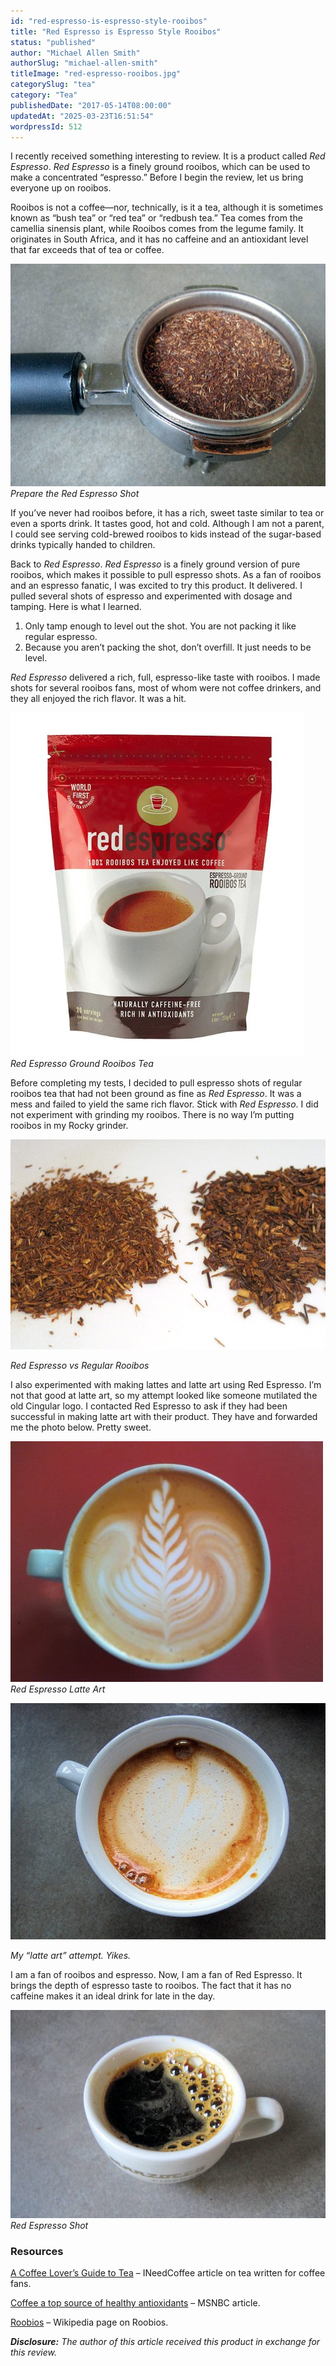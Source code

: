 ```yaml
---
id: "red-espresso-is-espresso-style-rooibos"
title: "Red Espresso is Espresso Style Rooibos"
status: "published"
author: "Michael Allen Smith"
authorSlug: "michael-allen-smith"
titleImage: "red-espresso-rooibos.jpg"
categorySlug: "tea"
category: "Tea"
publishedDate: "2017-05-14T08:00:00"
updatedAt: "2025-03-23T16:51:54"
wordpressId: 512
---
```


I recently received something interesting to review. It is a product called *Red Espresso*. *Red Espresso* is a finely ground rooibos, which can be used to make a concentrated “espresso.” Before I begin the review, let us bring everyone up on rooibos.

Rooibos is not a coffee—nor, technically, is it a tea, although it is sometimes known as “bush tea” or “red tea” or “redbush tea.” Tea comes from the camellia sinensis plant, while Rooibos comes from the legume family. It originates in South Africa, and it has no caffeine and an antioxidant level that far exceeds that of tea or coffee.

![fill portafilter with red roobios](red-espreso-roobios-portafilter.jpg)  
*Prepare the Red Espresso Shot*

If you’ve never had rooibos before, it has a rich, sweet taste similar to tea or even a sports drink. It tastes good, hot and cold. Although I am not a parent, I could see serving cold-brewed rooibos to kids instead of the sugar-based drinks typically handed to children.

Back to *Red Espresso*. *Red Espresso* is a finely ground version of pure rooibos, which makes it possible to pull espresso shots. As a fan of rooibos and an espresso fanatic, I was excited to try this product. It delivered. I pulled several shots of espresso and experimented with dosage and tamping. Here is what I learned.

1.  Only tamp enough to level out the shot. You are not packing it like regular espresso.
2.  Because you aren’t packing the shot, don’t overfill. It just needs to be level.

*Red Espresso* delivered a rich, full, espresso-like taste with rooibos. I made shots for several rooibos fans, most of whom were not coffee drinkers, and they all enjoyed the rich flavor. It was a hit.

![red espresso - rooibos tea](red-espresso-roobios.jpg)  
*Red Espresso Ground Rooibos Tea*

Before completing my tests, I decided to pull espresso shots of regular rooibos tea that had not been ground as fine as *Red Espresso*. It was a mess and failed to yield the same rich flavor. Stick with *Red Espresso*. I did not experiment with grinding my rooibos. There is no way I’m putting rooibos in my Rocky grinder.

![red espresso vs regular rooibos](roobios-vs-red-espresso.jpg)

*Red Espresso vs Regular Rooibos*

I also experimented with making lattes and latte art using Red Espresso. I’m not that good at latte art, so my attempt looked like someone mutilated the old Cingular logo. I contacted Red Espresso to ask if they had been successful in making latte art with their product. They have and forwarded me the photo below. Pretty sweet.

![Red espresso Latte Art](red-espresso-late-art.jpg)  
*Red Espresso Latte Art*

![failed latte art attempt](red-espresso-latte-art.jpg)

*My “latte art” attempt. Yikes.* 

I am a fan of rooibos and espresso. Now, I am a fan of Red Espresso. It brings the depth of espresso taste to rooibos. The fact that it has no caffeine makes it an ideal drink for late in the day.

![red rooibos espresso in ceramic](red-espresso-served.jpg)  
*Red Espresso Shot*

### Resources

[A Coffee Lover’s Guide to Tea](http://ineedcoffee.com/a-coffee-lovers-guide-to-tea/) – INeedCoffee article on tea written for coffee fans.

[Coffee a top source of healthy antioxidants](https://web.archive.org/web/20150706011614/http://www.nbcnews.com/id/9105892/) – MSNBC article.

[Roobios](https://en.wikipedia.org/wiki/Rooibos) – Wikipedia page on Roobios.

***Disclosure:** The author of this article received this product in exchange for this review.*